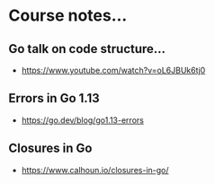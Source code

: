 # Course notes...

## Go talk on code structure...
- https://www.youtube.com/watch?v=oL6JBUk6tj0

## Errors in Go 1.13
- https://go.dev/blog/go1.13-errors

## Closures in Go
- https://www.calhoun.io/closures-in-go/
